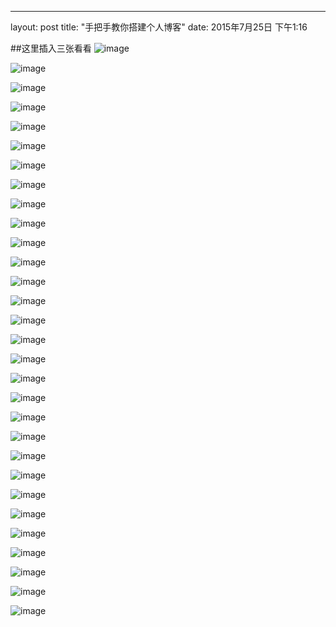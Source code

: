 ---
layout: post
title:  "手把手教你搭建个人博客"
date:   2015年7月25日 下午1:16

##这里插入三张看看
![image](http://guohongwei719.github.io/images/20150725/1.png)

![image](http://guohongwei719.github.io/images/20150725/2.png)

![image](http://guohongwei719.github.io/images/20150725/3.png)

![image](http://guohongwei719.github.io/images/20150725/4.png)

![image](http://guohongwei719.github.io/images/20150725/5.png)

![image](http://guohongwei719.github.io/images/20150725/6.png)

![image](http://guohongwei719.github.io/images/20150725/7.png)

![image](http://guohongwei719.github.io/images/20150725/8.png)

![image](http://guohongwei719.github.io/images/20150725/9.png)

![image](http://guohongwei719.github.io/images/20150725/10.png)

![image](http://guohongwei719.github.io/images/20150725/11.png)

![image](http://guohongwei719.github.io/images/20150725/12.png)

![image](http://guohongwei719.github.io/images/20150725/13.png)

![image](http://guohongwei719.github.io/images/20150725/14.png)

![image](http://guohongwei719.github.io/images/20150725/15.png)

![image](http://guohongwei719.github.io/images/20150725/16.png)

![image](http://guohongwei719.github.io/images/20150725/17.png)

![image](http://guohongwei719.github.io/images/20150725/18.png)

![image](http://guohongwei719.github.io/images/20150725/19.png)

![image](http://guohongwei719.github.io/images/20150725/20.png)

![image](http://guohongwei719.github.io/images/20150725/21.png)

![image](http://guohongwei719.github.io/images/20150725/22.png)

![image](http://guohongwei719.github.io/images/20150725/23.png)

![image](http://guohongwei719.github.io/images/20150725/24.png)

![image](http://guohongwei719.github.io/images/20150725/25.png)

![image](http://guohongwei719.github.io/images/20150725/26.png)

![image](http://guohongwei719.github.io/images/20150725/27.png)

![image](http://guohongwei719.github.io/images/20150725/28.png)

![image](http://guohongwei719.github.io/images/20150725/29.png)

![image](http://guohongwei719.github.io/images/20150725/30.png)